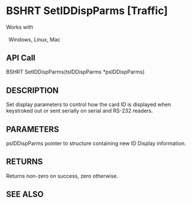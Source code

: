 # BSHRT SetIDDispParms [Traffic]

Works with <p class="s1" style="padding-top: 2pt;padding-left: 5pt;text-indent: 0pt;text-align: left;"><a name="bookmark152">&zwnj;</a>Windows, Linux, Mac<a name="bookmark153">&zwnj;</a></p>

## API Call
BSHRT SetIDDispParms(tsIDDispParms *psIDDispParms)
## DESCRIPTION
Set display parameters to control how the card ID is displayed when keystroked out or sent serially on serial and RS-232 readers.

## PARAMETERS
psIDDispParms pointer to structure containing new ID Display information.

## RETURNS
Returns non-zero on success, zero otherwise.

## SEE ALSO

